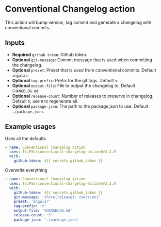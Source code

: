 # Conventional Changelog action

This action will bump version, tag commit and generate a changelog with conventional commits.

## Inputs

- **Required** `github-token`: Github token.
- **Optional** `git-message`: Commit message that is used when committing the changelog.
- **Optional** `preset`: Preset that is used from conventional commits. Default `angular`.
- **Optional** `tag-prefix`: Prefix for the git tags. Default `v`.
- **Optional** `output-file`: File to output the changelog to. Default `CHANGELOG.md`.
- **Optional** `release-count`: Number of releases to preserve in changelog. Default `5`, use `0` to regenerate all.
- **Optional** `package-json`: The path to the package.json to use. Default `./package.json`.

## Example usages

Uses all the defaults
```yaml
- name: Conventional Changelog Action
  uses: TriPSs/conventional-changelog-action@v2.1.0
  with:
    github-token: ${{ secrets.github_token }}
```

Overwrite everything
```yaml
- name: Conventional Changelog Action
  uses: TriPSs/conventional-changelog-action@v2.1.0
  with:
    github-token: ${{ secrets.github_token }}
    git-message: 'chore(release): {version}'
    preset: 'angular'
    tag-prefix: 'v'
    output-file: 'CHANGELOG.md'
    release-count: '5'
    package-json: './package.json'
```

